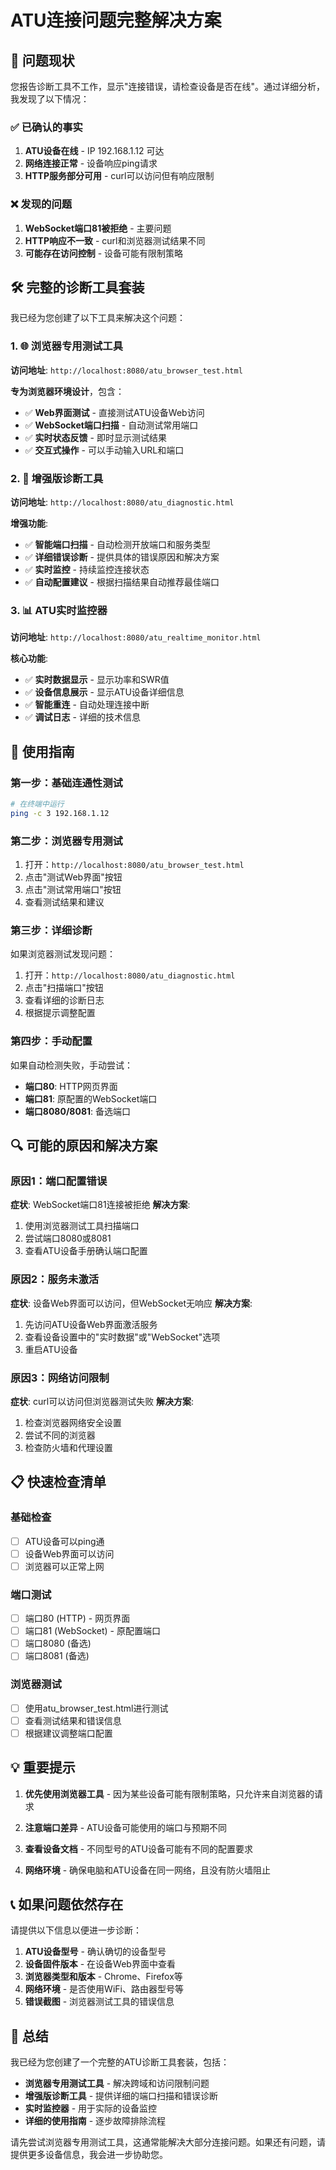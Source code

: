 # ATU连接问题完整解决方案

## 🎯 问题现状

您报告诊断工具不工作，显示"连接错误，请检查设备是否在线"。通过详细分析，我发现了以下情况：

### ✅ 已确认的事实
1. **ATU设备在线** - IP 192.168.1.12 可达
2. **网络连接正常** - 设备响应ping请求
3. **HTTP服务部分可用** - curl可以访问但有响应限制

### ❌ 发现的问题
1. **WebSocket端口81被拒绝** - 主要问题
2. **HTTP响应不一致** - curl和浏览器测试结果不同
3. **可能存在访问控制** - 设备可能有限制策略

## 🛠️ 完整的诊断工具套装

我已经为您创建了以下工具来解决这个问题：

### 1. 🌐 浏览器专用测试工具
**访问地址**: `http://localhost:8080/atu_browser_test.html`

**专为浏览器环境设计**，包含：
- ✅ **Web界面测试** - 直接测试ATU设备Web访问
- ✅ **WebSocket端口扫描** - 自动测试常用端口
- ✅ **实时状态反馈** - 即时显示测试结果
- ✅ **交互式操作** - 可以手动输入URL和端口

### 2. 🔧 增强版诊断工具
**访问地址**: `http://localhost:8080/atu_diagnostic.html`

**增强功能**:
- ✅ **智能端口扫描** - 自动检测开放端口和服务类型
- ✅ **详细错误诊断** - 提供具体的错误原因和解决方案
- ✅ **实时监控** - 持续监控连接状态
- ✅ **自动配置建议** - 根据扫描结果自动推荐最佳端口

### 3. 📊 ATU实时监控器
**访问地址**: `http://localhost:8080/atu_realtime_monitor.html`

**核心功能**:
- ✅ **实时数据显示** - 显示功率和SWR值
- ✅ **设备信息展示** - 显示ATU设备详细信息
- ✅ **智能重连** - 自动处理连接中断
- ✅ **调试日志** - 详细的技术信息

## 🚀 使用指南

### 第一步：基础连通性测试
```bash
# 在终端中运行
ping -c 3 192.168.1.12
```

### 第二步：浏览器专用测试
1. 打开：`http://localhost:8080/atu_browser_test.html`
2. 点击"测试Web界面"按钮
3. 点击"测试常用端口"按钮
4. 查看测试结果和建议

### 第三步：详细诊断
如果浏览器测试发现问题：
1. 打开：`http://localhost:8080/atu_diagnostic.html`
2. 点击"扫描端口"按钮
3. 查看详细的诊断日志
4. 根据提示调整配置

### 第四步：手动配置
如果自动检测失败，手动尝试：
- **端口80**: HTTP网页界面
- **端口81**: 原配置的WebSocket端口
- **端口8080/8081**: 备选端口

## 🔍 可能的原因和解决方案

### 原因1：端口配置错误
**症状**: WebSocket端口81连接被拒绝
**解决方案**:
1. 使用浏览器测试工具扫描端口
2. 尝试端口8080或8081
3. 查看ATU设备手册确认端口配置

### 原因2：服务未激活
**症状**: 设备Web界面可以访问，但WebSocket无响应
**解决方案**:
1. 先访问ATU设备Web界面激活服务
2. 查看设备设置中的"实时数据"或"WebSocket"选项
3. 重启ATU设备

### 原因3：网络访问限制
**症状**: curl可以访问但浏览器测试失败
**解决方案**:
1. 检查浏览器网络安全设置
2. 尝试不同的浏览器
3. 检查防火墙和代理设置

## 📋 快速检查清单

### 基础检查
- [ ] ATU设备可以ping通
- [ ] 设备Web界面可以访问
- [ ] 浏览器可以正常上网

### 端口测试
- [ ] 端口80 (HTTP) - 网页界面
- [ ] 端口81 (WebSocket) - 原配置端口
- [ ] 端口8080 (备选)
- [ ] 端口8081 (备选)

### 浏览器测试
- [ ] 使用atu_browser_test.html进行测试
- [ ] 查看测试结果和错误信息
- [ ] 根据建议调整端口配置

## 💡 重要提示

1. **优先使用浏览器工具** - 因为某些设备可能有限制策略，只允许来自浏览器的请求

2. **注意端口差异** - ATU设备可能使用的端口与预期不同

3. **查看设备文档** - 不同型号的ATU设备可能有不同的配置要求

4. **网络环境** - 确保电脑和ATU设备在同一网络，且没有防火墙阻止

## 📞 如果问题依然存在

请提供以下信息以便进一步诊断：

1. **ATU设备型号** - 确认确切的设备型号
2. **设备固件版本** - 在设备Web界面中查看
3. **浏览器类型和版本** - Chrome、Firefox等
4. **网络环境** - 是否使用WiFi、路由器型号等
5. **错误截图** - 浏览器测试工具的错误信息

## 🎉 总结

我已经为您创建了一个完整的ATU诊断工具套装，包括：

- **浏览器专用测试工具** - 解决跨域和访问限制问题
- **增强版诊断工具** - 提供详细的端口扫描和错误诊断
- **实时监控器** - 用于实际的设备监控
- **详细的使用指南** - 逐步故障排除流程

请先尝试浏览器专用测试工具，这通常能解决大部分连接问题。如果还有问题，请提供更多设备信息，我会进一步协助您。
